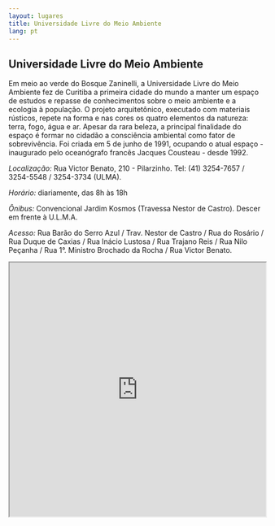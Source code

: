 ```yaml
---
layout: lugares
title: Universidade Livre do Meio Ambiente
lang: pt
---
```


## Universidade Livre do Meio Ambiente

Em meio ao verde do Bosque Zaninelli, a Universidade Livre do Meio Ambiente fez de Curitiba a primeira cidade do mundo a manter um espaço de estudos e repasse de conhecimentos sobre o meio ambiente e a ecologia à população. O projeto arquitetônico, executado com materiais rústicos, repete na forma e nas cores os quatro elementos da natureza: terra, fogo, água e ar. Apesar da rara beleza, a principal finalidade do espaço é formar no cidadão a consciência ambiental como fator de sobrevivência. Foi criada em 5 de junho de 1991, ocupando o atual espaço - inaugurado pelo oceanógrafo francês Jacques Cousteau - desde 1992.


*Localização:*
Rua Victor Benato, 210 - Pilarzinho.
Tel: (41) 3254-7657 / 3254-5548 / 3254-3734 (ULMA).

*Horário:*
diariamente, das 8h às 18h

*Ônibus:*
Convencional Jardim Kosmos (Travessa Nestor de Castro). Descer em frente à U.L.M.A.

*Acesso:*
Rua Barão do Serro Azul / Trav. Nestor de Castro / Rua do Rosário / Rua Duque de Caxias / Rua Inácio Lustosa / Rua Trajano Reis / Rua Nilo Peçanha / Rua 1°. Ministro Brochado da Rocha / Rua Victor Benato.

<iframe style="width:100%; height:500px;" src="https://a.tiles.mapbox.com/v4/nolram.imm4ffa4/attribution,zoompan,zoomwheel,geocoder,share.html?access_token=pk.eyJ1Ijoibm9scmFtIiwiYSI6ImxwQndGSTQifQ.CiUt2RoqzvarItHA-wtPag"></iframe>
